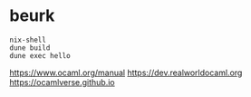 # beurk

```
nix-shell
dune build
dune exec hello
```

<https://www.ocaml.org/manual>
<https://dev.realworldocaml.org>
<https://ocamlverse.github.io>

